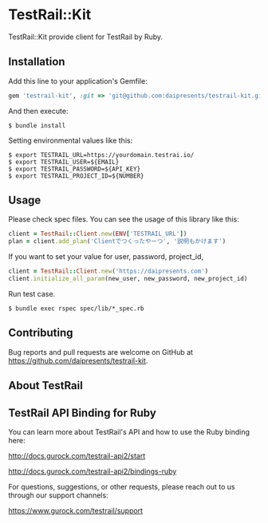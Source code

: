 # TestRail::Kit

TestRail::Kit provide client for TestRail by Ruby.

## Installation

Add this line to your application's Gemfile:

```ruby
gem 'testrail-kit', :git => 'git@github.com:daipresents/testrail-kit.git'
```

And then execute:

    $ bundle install


Setting environmental values like this:

```
$ export TESTRAIL_URL=https://yourdomain.testrai.io/
$ export TESTRAIL_USER=${EMAIL}
$ export TESTRAIL_PASSWORD=${API_KEY}
$ export TESTRAIL_PROJECT_ID=${NUMBER}
```

## Usage

Please check spec files. You can see the usage of this library like this:

```ruby
client = TestRail::Client.new(ENV['TESTRAIL_URL'])
plan = client.add_plan('Clientでつくったやーつ', '説明もかけます')
```

If you want to set your value for user, password, project_id, 

```ruby
client = TestRail::Client.new('https://daipresents.com')
client.initialize_all_param(new_user, new_password, new_project_id)
```

Run test case.

```
$ bundle exec rspec spec/lib/*_spec.rb
```

## Contributing

Bug reports and pull requests are welcome on GitHub at https://github.com/daipresents/testrail-kit.

## About TestRail

TestRail API Binding for Ruby
-----------------------------
 
You can learn more about TestRail's API and how to use the Ruby binding here:

http://docs.gurock.com/testrail-api2/start

http://docs.gurock.com/testrail-api2/bindings-ruby


For questions, suggestions, or other requests, please reach out to us through our support channels:

https://www.gurock.com/testrail/support
